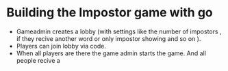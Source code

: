 # Building the Impostor game with go 
- Gameadmin creates a lobby (with settings like the number of impostors , if they recive another word or only 
impostor showing and so on ). 
- Players can join lobby via code.
- When all players are there the game admin starts the game. And all people recive a 

